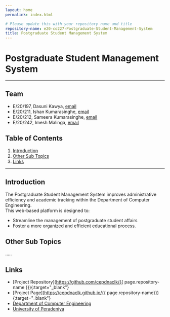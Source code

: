 ```yaml
---
layout: home
permalink: index.html

# Please update this with your repository name and title
repository-name: e20-co227-Postgraduate-Student-Management-System
title: Postgraduate Student Management System
---
```


[comment]: # "This is the standard layout for the project, but you can clean this and use your own template"

# Postgraduate Student Management System

---

<!-- 
This is a sample image, to show how to add images to your page. To learn more options, please refer [this](https://projects.ce.pdn.ac.lk/docs/faq/how-to-add-an-image/)

![Sample Image](./images/sample.png)
 -->

## Team
-  E/20/197, Dasuni Kawya, [email](e20197@eng.pdn.ac.lk)
-  E/20/211, Ishan Kumarasinghe, [email](e20211@eng.pdn.ac.lk)
-  E/20/212, Sameera Kumarasinghe, [email](e20212@eng.pdn.ac.lk)
-  E/20/242, Imesh Malinga, [email](e20242@eng.pdn.ac.lk)

## Table of Contents
1. [Introduction](#introduction)
2. [Other Sub Topics](#other-sub-topics)
3. [Links](#links)

---

## Introduction

 The Postgraduate Student Management System improves administrative efficiency and academic tracking within the Department of Computer Engineering.<br>
 This web-based platform is designed to:
 <ul>
  <li>Streamline the management of postgraduate student affairs</li>
  <li>Foster a more organized and efficient educational process.</li>
 </ul>

## Other Sub Topics

.....

## Links

- [Project Repository](https://github.com/cepdnaclk/{{ page.repository-name }}){:target="_blank"}
- [Project Page](https://cepdnaclk.github.io/{{ page.repository-name}}){:target="_blank"}
- [Department of Computer Engineering](http://www.ce.pdn.ac.lk/)
- [University of Peradeniya](https://eng.pdn.ac.lk/)


[//]: # (Please refer this to learn more about Markdown syntax)
[//]: # (https://github.com/adam-p/markdown-here/wiki/Markdown-Cheatsheet)
